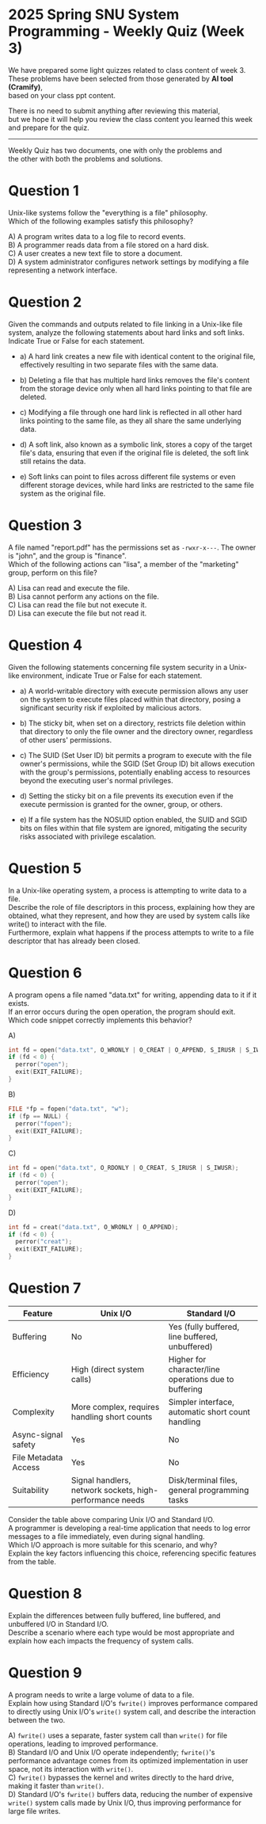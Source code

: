 # 2025 Spring SNU System Programming - Weekly Quiz (Week 3)

We have prepared some light quizzes related to class content of week 3.  
These problems have been selected from those generated by **AI tool (Cramify)**,  
based on your class ppt content.

There is no need to submit anything after reviewing this material,  
but we hope it will help you review the class content you learned this week and prepare for the quiz.

---

Weekly Quiz has two documents, one with only the problems and  
the other with both the problems and solutions.  

# Question 1

Unix-like systems follow the "everything is a file" philosophy.  
Which of the following examples satisfy this philosophy?

A) A program writes data to a log file to record events.  
B) A programmer reads data from a file stored on a hard disk.  
C) A user creates a new text file to store a document.  
D) A system administrator configures network settings by modifying a file representing a network interface.  

# Question 2

Given the commands and outputs related to file linking in a Unix-like file system, analyze the following statements about hard links and soft links.  
Indicate True or False for each statement.

- a) A hard link creates a new file with identical content to the original file, effectively resulting in two separate files with the same data.

- b) Deleting a file that has multiple hard links removes the file's content from the storage device only when all hard links pointing to that file are deleted.

- c) Modifying a file through one hard link is reflected in all other hard links pointing to the same file, as they all share the same underlying data.

- d) A soft link, also known as a symbolic link, stores a copy of the target file's data, ensuring that even if the original file is deleted, the soft link still retains the data.

- e) Soft links can point to files across different file systems or even different storage devices, while hard links are restricted to the same file system as the original file.

# Question 3

A file named "report.pdf" has the permissions set as `-rwxr-x---`. The owner is "john", and the group is "finance".  
Which of the following actions can "lisa", a member of the "marketing" group, perform on this file?

A) Lisa can read and execute the file.  
B) Lisa cannot perform any actions on the file.  
C) Lisa can read the file but not execute it.  
D) Lisa can execute the file but not read it.

# Question 4

Given the following statements concerning file system security in a Unix-like environment, indicate True or False for each statement.

- a) A world-writable directory with execute permission allows any user on the system to execute files placed within that directory, posing a significant security risk if exploited by malicious actors.

- b) The sticky bit, when set on a directory, restricts file deletion within that directory to only the file owner and the directory owner, regardless of other users' permissions.

- c) The SUID (Set User ID) bit permits a program to execute with the file owner's permissions, while the SGID (Set Group ID) bit allows execution with the group's permissions, potentially enabling access to resources beyond the executing user's normal privileges.

- d) Setting the sticky bit on a file prevents its execution even if the execute permission is granted for the owner, group, or others.

- e) If a file system has the NOSUID option enabled, the SUID and SGID bits on files within that file system are ignored, mitigating the security risks associated with privilege escalation.

# Question 5

In a Unix-like operating system, a process is attempting to write data to a file.  
Describe the role of file descriptors in this process, explaining how they are obtained, what they represent, and how they are used by system calls like write() to interact with the file.  
Furthermore, explain what happens if the process attempts to write to a file descriptor that has already been closed.

# Question 6

A program opens a file named "data.txt" for writing, appending data to it if it exists.  
If an error occurs during the open operation, the program should exit.  
Which code snippet correctly implements this behavior?

A)
```c
int fd = open("data.txt", O_WRONLY | O_CREAT | O_APPEND, S_IRUSR | S_IWUSR);
if (fd < 0) {
  perror("open");
  exit(EXIT_FAILURE);
}  
```
B)
```c
FILE *fp = fopen("data.txt", "w");
if (fp == NULL) {
  perror("fopen");
  exit(EXIT_FAILURE);
}
```
C)
```c
int fd = open("data.txt", O_RDONLY | O_CREAT, S_IRUSR | S_IWUSR);
if (fd < 0) {
  perror("open");
  exit(EXIT_FAILURE);
}
```
D)
```c
int fd = creat("data.txt", O_WRONLY | O_APPEND);
if (fd < 0) {
  perror("creat");
  exit(EXIT_FAILURE);
}
```

# Question 7

| Feature | Unix I/O | Standard I/O |
|-------|-------|-------|
| Buffering	| No | Yes (fully buffered, line buffered, unbuffered) |
| Efficiency | High (direct system calls) |	Higher for character/line operations due to buffering|
| Complexity | More complex, requires handling short counts | Simpler interface, automatic short count handling |
| Async-signal safety	| Yes	| No |
| File Metadata Access | Yes | No |
| Suitability	| Signal handlers, network sockets, high-performance needs | Disk/terminal files, general programming tasks |

Consider the table above comparing Unix I/O and Standard I/O.  
A programmer is developing a real-time application that needs to log error messages to a file immediately, even during signal handling.  
Which I/O approach is more suitable for this scenario, and why?  
Explain the key factors influencing this choice, referencing specific features from the table.

# Question 8

Explain the differences between fully buffered, line buffered, and unbuffered I/O in Standard I/O.  
Describe a scenario where each type would be most appropriate and explain how each impacts the frequency of system calls.

# Question 9

A program needs to write a large volume of data to a file.  
Explain how using Standard I/O's `fwrite()` improves performance compared to directly using Unix I/O's `write()` system call, and describe the interaction between the two.

A) `fwrite()` uses a separate, faster system call than `write()` for file operations, leading to improved performance.  
B) Standard I/O and Unix I/O operate independently; `fwrite()`'s performance advantage comes from its optimized implementation in user space, not its interaction with `write()`.  
C) `fwrite()` bypasses the kernel and writes directly to the hard drive, making it faster than `write()`.  
D) Standard I/O's `fwrite()` buffers data, reducing the number of expensive `write()` system calls made by Unix I/O, thus improving performance for large file writes.
